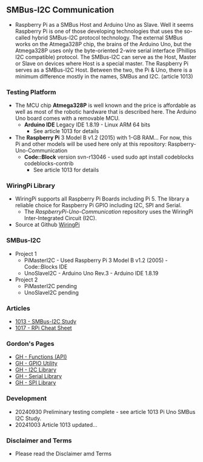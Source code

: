 ## SMBus-I2C Communication
- Raspberry Pi as a SMBus Host and Arduino Uno as Slave. Well it seems Raspberry Pi is one of those developing technologies that uses the so-called hybrid SMBus-I2C protocol technology. The external SMBus works on the Atmega328P chip, the brains of the Arduino Uno, but the Atmega328P uses only the byte-oriented 2-wire serial interface (Phillips I2C compatible) protocol. The SMBus-I2C can serve as the Host, Master or Slave on devices where Host is a special master. The Raspberry Pi serves as a SMBus-I2C Host. Between the two, the Pi & Uno, there is a minimum difference mostly in the names, SMBus and I2C. (article 1013)

### Testing Platform
- The MCU chip **Atmega328P** is well known and the price is affordable as well as most of the robotic hardware that is described here. The Arduino Uno board comes with a removable MCU.
  - **Arduino IDE** Legacy IDE 1.8.19 - Linux ARM 64 bits
    - See article 1013 for details
- The **Raspberry Pi** 3 Model B v1.2 (2015) with 1-GB RAM... For now, this Pi and other models will be used here only at this repository: Raspberry-Uno-Communication
  - **Code::Block** version svn-r13046 - used sudo apt install codeblocks codeblocks-contrib
    - See article 1013 for details

### WiringPi Library
- WiringPi supports all Raspberry Pi Boards including Pi 5. The library a reliable choice for Raspberry Pi GPIO including I2C, SPI and Serial.
  - The *RaspberryPi-Uno-Communication* repository uses the WiringPi Inter-Integrated Circuit (I2C).
- Source at Github [WiringPi](https://github.com/WiringPi/WiringPi)

### SMBus-I2C
- Project 1
  - PiMasterI2C - Used Raspberry Pi 3 Model B v1.2 (2005) - Code::Blocks IDE
  - UnoSlaveI2C - Arduino Uno Rev.3 - Arduino IDE 1.8.19
- Project 2
  - PiMasterI2C pending
  - UnoSlaveI2C pending


### Articles
- [1013 - SMBus-I2C Study](https://drive.google.com/file/d/1Ak30qBsUl_QLcWJbydXyrousAYon3r7R)
- [1017 - RPi Cheat Sheet](https://drive.google.com/file/d/1gQcoghc7cdnsxAVVT9PBMUGY1FLKjWS2)
### Gordon's Pages
- [GH - Functions (API)](https://drive.google.com/file/d/1eGsxp4vKBSuUBOfoEsQ9weqamtjtW1tM)
- [GH - GPIO Utility](https://drive.google.com/file/d/1c39z9GPuElnlMtbk8a5t3wle9eCBjKPF)
- [GH - I2C Library](https://drive.google.com/file/d/10tzVnZqh0yXY2Sf185dfQA5VEg0iEm68)
- [GH - Serial Library](https://drive.google.com/file/d/1em4JdqndxrG1uy2IZ0OT4PBSxEOekgqY)
- [GH - SPI Library](https://drive.google.com/file/d/1-kG9ixW4yhXx2dDLs3d--4i8P5EF4HTj)

### Development
- 20240930 Preliminary testing complete - see article 1013 Pi Uno SMBus I2C Study.
- 20241003 Article 1013 updated...

### Disclaimer and Terms
- Please read the Disclaimer amd Terms
